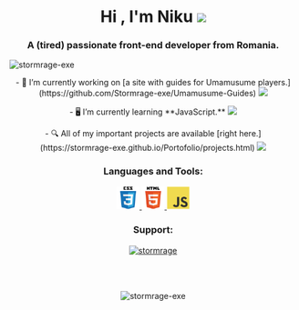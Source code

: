 <h1 align="center">Hi , I'm Niku <img src="https://wizard-arena.ucoz.net/images/103.gif"/></h1>
<h3 align="center">A (tired) passionate front-end developer from Romania.</h3>

<p align="left"> <img src="https://komarev.com/ghpvc/?username=stormrage-exe&label=Profile%20views&color=0e75b6&style=flat" alt="stormrage-exe" /> </p>

<p align="center">- 📁 I’m currently working on [a site with guides for Umamusume players.](https://github.com/Stormrage-exe/Umamusume-Guides) <img src="https://wizard-arena.ucoz.net/images/4.gif"/></p>

<p align="center">- 🖥️ I’m currently learning **JavaScript.** <img src="https://wizard-arena.ucoz.net/images/113.gif"/> </p> 

<p align="center">- 🔍 All of my important projects are available [right here.](https://stormrage-exe.github.io/Portofolio/projects.html) <img src="https://wizard-arena.ucoz.net/images/39.gif"/> </p>



<h3 align="center">Languages and Tools:</h3>
<p align="center"> <a href="https://www.w3schools.com/css/" target="_blank" rel="noreferrer"> <img src="https://raw.githubusercontent.com/devicons/devicon/master/icons/css3/css3-original-wordmark.svg" alt="css3" width="40" height="40"/> </a> <a href="https://www.w3.org/html/" target="_blank" rel="noreferrer"> <img src="https://raw.githubusercontent.com/devicons/devicon/master/icons/html5/html5-original-wordmark.svg" alt="html5" width="40" height="40"/> </a> <a href="https://developer.mozilla.org/en-US/docs/Web/JavaScript" target="_blank" rel="noreferrer"> <img src="https://raw.githubusercontent.com/devicons/devicon/master/icons/javascript/javascript-original.svg" alt="javascript" width="40" height="40"/> </a> </p>

<h3 align="center">Support:</h3>
<p align="center"><a href="https://ko-fi.com/stormrage"> <img align="center" src="https://cdn.ko-fi.com/cdn/kofi3.png?v=3" height="50" width="210" alt="stormrage" /></a></p><br><br>

<p align="center"><img align="center" src="https://github-readme-stats.vercel.app/api/top-langs?username=stormrage-exe&show_icons=true&locale=en&layout=compact" alt="stormrage-exe" /></p>


